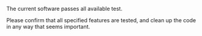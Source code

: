 The current software passes all available test.

Please confirm that all specified features are tested, and clean up the code in any way that seems important.
